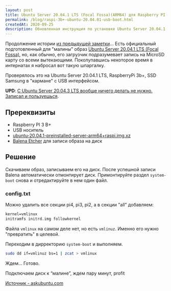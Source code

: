 ```yaml
---
layout: post
title: Ubuntu Server 20.04.1 LTS (Focal Fossa)(ARM64) для Raspberry PI 3 B+ без использования SD карты.
permalink: /blog/raspi-3b+-ubuntu-20.04.01-usb-boot.html
createdAt: 2020-09-25
description: Обновленная инструкция по установке Ubuntu Server 20.04.1 на USB диск для Raspberry Pi 3 B+ с редактированием config.txt.
---
```


Продолжение истории [из предыдущей заметки](/blog/raspi-ubuntu-usb-boot.html)... Есть официальный подготовленный для "малины" образ [Ubuntu Server 20.04.1 LTS (Focal Fossa)](https://ubuntu.com/download/raspberry-pi), но, как обычно, его загрузчик подразумевает запись на MicroSD карту со всеми вытекающими. Поколупавшись некоторое время в интернатах я набросал вот такую шпаргалку.

Проверялось это на Ubuntu Server 20.04.1 LTS, RaspberryPi 3b+, SSD Samsung в "кармане" с USB интерфейсом.

**UPD**: [С Ubuntu Server 20.04.3 LTS вообще ничего делать не нужно. Записал и пользуешься](/blog/2021-10-23-raspi-ubuntu-20.04.03.html).

<!--more-->

## Пререквизиты

- Raspberry PI 3 B+
- USB носитель
- [ubuntu-20.04.1-preinstalled-server-arm64+raspi.img.xz](https://cdimage.ubuntu.com/releases/20.04.1/release/ubuntu-20.04.1-preinstalled-server-arm64+raspi.img.xz)
- [Balena Etcher](https://www.balena.io/etcher/) для записи образа на диск

## Решение

Скачиваем образ, записываем его на диск. После успешной записи Balena автоматически отмонтирует диск. Примонтируйте раздел `system-boot` снова и отредактируйте в нем один файл.

### config.txt

Можно удалить все секции pi4, pi3, pi2, а в секции "all" добавляем:

```txt
kernel=vmlinux
initramfs initrd.img followkernel
```

Файла `vmlinux` на самом деле нет, но есть `vmlinuz`. Именно его нужно "превратить" в целевой.

Переходим в дирректорию `system-boot` и выполняем.

```bash
sudo dd if=vmlinuz bs=1 | zcat > vmlinux
```

Ждем...
Готово.

Подключаем диск к “малине”, ждем пару минут, profit

[Источник - askubuntu.com](https://askubuntu.com/a/1255649/790519)
